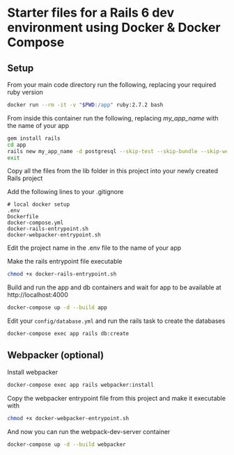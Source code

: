 # Starter files for a Rails 6 dev environment using Docker & Docker Compose

## Setup

From your main code directory run the following, replacing your required ruby version

```sh
docker run --rm -it -v "$PWD:/app" ruby:2.7.2 bash
```

From inside this container run the following, replacing _my_app_name_ with the name of your app

```sh
gem install rails
cd app
rails new my_app_name -d postgresql --skip-test --skip-bundle --skip-webpack-install
exit
```

Copy all the files from the lib folder in this project into your newly created Rails project

Add the following lines to your .gitignore

```
# local docker setup
.env
Dockerfile
docker-compose.yml
docker-rails-entrypoint.sh
docker-webpacker-entrypoint.sh
```

Edit the project name in the .env file to the name of your app

Make the rails entrypoint file executable

```sh
chmod +x docker-rails-entrypoint.sh
```

Build and run the app and db containers and wait for app to be available at http://localhost:4000

```sh
docker-compose up -d --build app
```

Edit your `config/database.yml` and run the rails task to create the databases

```sh
docker-compose exec app rails db:create
```

## Webpacker (optional)

Install webpacker

```sh
docker-compose exec app rails webpacker:install
```

Copy the webpacker entrypoint file from this project and make it executable with

```sh
chmod +x docker-webpacker-entrypoint.sh
```

And now you can run the webpack-dev-server container

```sh
docker-compose up -d --build webpacker
```
